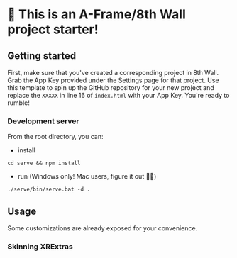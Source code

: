 # 🚀 This is an A-Frame/8th Wall project starter!

## Getting started

First, make sure that you've created a corresponding project in 8th Wall. Grab the App Key provided under the Settings page for that project. Use this template to spin up the GitHub repository for your new project and replace the `XXXXX` in line 16 of `index.html` with your App Key. You're ready to rumble!

### Development server

From the root directory, you can:

- install

```
cd serve && npm install
```

- run (Windows only! Mac users, figure it out 🤷‍♂️)

```
./serve/bin/serve.bat -d .
```

## Usage

Some customizations are already exposed for your convenience.

### Skinning XRExtras

